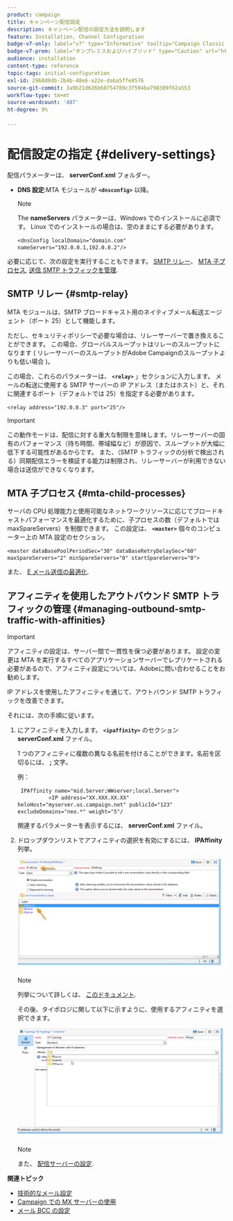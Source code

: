 ```yaml
---
product: campaign
title: キャンペーン配信設定
description: キャンペーン配信の設定方法を説明します
feature: Installation, Channel Configuration
badge-v7-only: label="v7" type="Informative" tooltip="Campaign Classic v7 にのみ適用されます"
badge-v7-prem: label="オンプレミスおよびハイブリッド" type="Caution" url="https://experienceleague.adobe.com/docs/campaign-classic/using/installing-campaign-classic/architecture-and-hosting-models/hosting-models-lp/hosting-models.html?lang=ja" tooltip="オンプレミスデプロイメントとハイブリッドデプロイメントにのみ適用されます"
audience: installation
content-type: reference
topic-tags: initial-configuration
exl-id: 2968d8db-2b4b-48e6-a22e-daba5ffe0576
source-git-commit: 3a9b21d626b60754789c3f594ba798309f62a553
workflow-type: tm+mt
source-wordcount: '487'
ht-degree: 9%

---
```


# 配信設定の指定 {#delivery-settings}



配信パラメーターは、 **serverConf.xml** フォルダー。

* **DNS 設定**:MTA モジュールが **`<dnsconfig>`** 以降。

  >[!NOTE]
  >
  >The **nameServers** パラメーターは、Windows でのインストールに必須です。 Linux でのインストールの場合は、空のままにする必要があります。

  ```
  <dnsConfig localDomain="domain.com" nameServers="192.0.0.1,192.0.0.2"/>
  ```

必要に応じて、次の設定を実行することもできます。 [SMTP リレー](#smtp-relay)、 [MTA 子プロセス](#mta-child-processes), [送信 SMTP トラフィックを管理](#managing-outbound-smtp-traffic-with-affinities).

## SMTP リレー {#smtp-relay}

MTA モジュールは、SMTP ブロードキャスト用のネイティブメール転送エージェント（ポート 25）として機能します。

ただし、セキュリティポリシーで必要な場合は、リレーサーバーで置き換えることができます。 この場合、グローバルスループットはリレーのスループットになります ( リレーサーバーのスループットがAdobe Campaignのスループットよりも低い場合 )。

この場合、これらのパラメーターは、 **`<relay>`** 」セクションに入力します。 メールの転送に使用する SMTP サーバーの IP アドレス（またはホスト）と、それに関連するポート（デフォルトでは 25）を指定する必要があります。

```
<relay address="192.0.0.3" port="25"/>
```

>[!IMPORTANT]
>
>この動作モードは、配信に対する重大な制限を意味します。リレーサーバーの固有のパフォーマンス（待ち時間、帯域幅など）が原因で、スループットが大幅に低下する可能性があるからです。 また、（SMTP トラフィックの分析で検出される）同期配信エラーを検証する能力は制限され、リレーサーバーが利用できない場合は送信ができなくなります。

## MTA 子プロセス {#mta-child-processes}

サーバの CPU 処理能力と使用可能なネットワークリソースに応じてブロードキャストパフォーマンスを最適化するために、子プロセスの数（デフォルトでは maxSpareServers）を制御できます。 この設定は、 **`<master>`** 個々のコンピューター上の MTA 設定のセクション。

```
<master dataBasePoolPeriodSec="30" dataBaseRetryDelaySec="60" maxSpareServers="2" minSpareServers="0" startSpareServers="0">
```

また、 [E メール送信の最適化](../../installation/using/email-deliverability.md#email-sending-optimization).

## アフィニティを使用したアウトバウンド SMTP トラフィックの管理 {#managing-outbound-smtp-traffic-with-affinities}

>[!IMPORTANT]
>
>アフィニティの設定は、サーバー間で一貫性を保つ必要があります。 設定の変更は MTA を実行するすべてのアプリケーションサーバーでレプリケートされる必要があるので、アフィニティ設定については、Adobeに問い合わせることをお勧めします。

IP アドレスを使用したアフィニティを通じて、アウトバウンド SMTP トラフィックを改善できます。

それには、次の手順に従います。

1. にアフィニティを入力します。 **`<ipaffinity>`** のセクション **serverConf.xml** ファイル。

   1 つのアフィニティに複数の異なる名前を付けることができます。名前を区切るには、 **;** 文字。

   例：

   ```
    IPAffinity name="mid.Server;WWserver;local.Server">
             <IP address="XX.XXX.XX.XX" heloHost="myserver.us.campaign.net" publicId="123" excludeDomains="neo.*" weight="5"/
   ```

   関連するパラメーターを表示するには、 **serverConf.xml** ファイル。

1. ドロップダウンリストでアフィニティの選択を有効にするには、 **IPAffinity** 列挙。

   ![](assets/ipaffinity_enum.png)

   >[!NOTE]
   >
   >列挙について詳しくは、 [このドキュメント](../../platform/using/managing-enumerations.md).

   その後、タイポロジに関して以下に示すように、使用するアフィニティを選択できます。

   ![](assets/ipaffinity_typology.png)

   >[!NOTE]
   >
   >また、 [配信サーバーの設定](../../installation/using/email-deliverability.md#delivery-server-configuration).

**関連トピック**
* [技術的なメール設定](email-deliverability.md)
* [Campaign での MX サーバーの使用](using-mx-servers.md)
* [メール BCC の設定](email-archiving.md)
